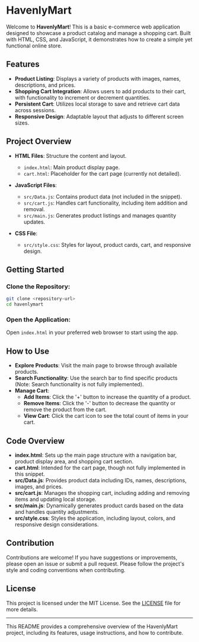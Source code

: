 # HavenlyMart

Welcome to **HavenlyMart**! This is a basic e-commerce web application designed to showcase a product catalog and manage a shopping cart. Built with HTML, CSS, and JavaScript, it demonstrates how to create a simple yet functional online store.

## Features

- **Product Listing**: Displays a variety of products with images, names, descriptions, and prices.
- **Shopping Cart Integration**: Allows users to add products to their cart, with functionality to increment or decrement quantities.
- **Persistent Cart**: Utilizes local storage to save and retrieve cart data across sessions.
- **Responsive Design**: Adaptable layout that adjusts to different screen sizes.

## Project Overview

- **HTML Files**: Structure the content and layout.
  - `index.html`: Main product display page.
  - `cart.html`: Placeholder for the cart page (currently not detailed).

- **JavaScript Files**:
  - `src/Data.js`: Contains product data (not included in the snippet).
  - `src/cart.js`: Handles cart functionality, including item addition and removal.
  - `src/main.js`: Generates product listings and manages quantity updates.

- **CSS File**:
  - `src/style.css`: Styles for layout, product cards, cart, and responsive design.

## Getting Started

### Clone the Repository:

```bash
git clone <repository-url>
cd havenlymart
```

### Open the Application:

Open `index.html` in your preferred web browser to start using the app.

## How to Use

- **Explore Products**: Visit the main page to browse through available products.
- **Search Functionality**: Use the search bar to find specific products (Note: Search functionality is not fully implemented).
- **Manage Cart**:
  - **Add Items**: Click the '+' button to increase the quantity of a product.
  - **Remove Items**: Click the '-' button to decrease the quantity or remove the product from the cart.
  - **View Cart**: Click the cart icon to see the total count of items in your cart.

## Code Overview

- **index.html**: Sets up the main page structure with a navigation bar, product display area, and shopping cart section.
- **cart.html**: Intended for the cart page, though not fully implemented in this snippet.
- **src/Data.js**: Provides product data including IDs, names, descriptions, images, and prices.
- **src/cart.js**: Manages the shopping cart, including adding and removing items and updating local storage.
- **src/main.js**: Dynamically generates product cards based on the data and handles quantity adjustments.
- **src/style.css**: Styles the application, including layout, colors, and responsive design considerations.

## Contribution

Contributions are welcome! If you have suggestions or improvements, please open an issue or submit a pull request. Please follow the project's style and coding conventions when contributing.

## License

This project is licensed under the MIT License. See the [LICENSE](LICENSE) file for more details.

---

This README provides a comprehensive overview of the HavenlyMart project, including its features, usage instructions, and how to contribute.
